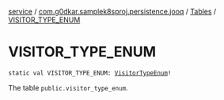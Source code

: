 [service](../../index.md) / [com.g0dkar.samplek8sproj.persistence.jooq](../index.md) / [Tables](index.md) / [VISITOR_TYPE_ENUM](./-v-i-s-i-t-o-r_-t-y-p-e_-e-n-u-m.md)

# VISITOR_TYPE_ENUM

`static val VISITOR_TYPE_ENUM: `[`VisitorTypeEnum`](../../com.g0dkar.samplek8sproj.persistence.jooq.tables/-visitor-type-enum/index.md)`!`

The table `public.visitor_type_enum`.

